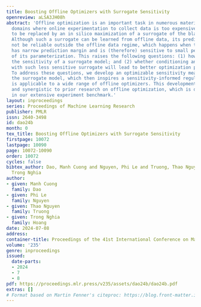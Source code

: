```yaml
---
title: Boosting Offline Optimizers with Surrogate Sensitivity
openreview: aLSA3JH08h
abstract: 'Offline optimization is an important task in numerous material engineering
  domains where online experimentation to collect data is too expensive and needs
  to be replaced by an in silico maximization of a surrogate of the black-box function.
  Although such a surrogate can be learned from offline data, its prediction might
  not be reliable outside the offline data regime, which happens when the surrogate
  has narrow prediction margin and is (therefore) sensitive to small perturbations
  of its parameterization. This raises the following questions: (1) how to regulate
  the sensitivity of a surrogate model; and (2) whether conditioning an offline optimizer
  with such less sensitive surrogate will lead to better optimization performance.
  To address these questions, we develop an optimizable sensitivity measurement for
  the surrogate model, which then inspires a sensitivity-informed regularizer that
  is applicable to a wide range of offline optimizers. This development is both orthogonal
  and synergistic to prior research on offline optimization, which is demonstrated
  in our extensive experiment benchmark.'
layout: inproceedings
series: Proceedings of Machine Learning Research
publisher: PMLR
issn: 2640-3498
id: dao24b
month: 0
tex_title: Boosting Offline Optimizers with Surrogate Sensitivity
firstpage: 10072
lastpage: 10090
page: 10072-10090
order: 10072
cycles: false
bibtex_author: Dao, Manh Cuong and Nguyen, Phi Le and Truong, Thao Nguyen and Hoang,
  Trong Nghia
author:
- given: Manh Cuong
  family: Dao
- given: Phi Le
  family: Nguyen
- given: Thao Nguyen
  family: Truong
- given: Trong Nghia
  family: Hoang
date: 2024-07-08
address:
container-title: Proceedings of the 41st International Conference on Machine Learning
volume: '235'
genre: inproceedings
issued:
  date-parts:
  - 2024
  - 7
  - 8
pdf: https://proceedings.mlr.press/v235/assets/dao24b/dao24b.pdf
extras: []
# Format based on Martin Fenner's citeproc: https://blog.front-matter.io/posts/citeproc-yaml-for-bibliographies/
---
```


